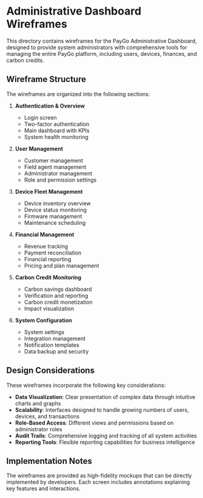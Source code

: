 # Administrative Dashboard Wireframes

This directory contains wireframes for the PayGo Administrative Dashboard, designed to provide system administrators with comprehensive tools for managing the entire PayGo platform, including users, devices, finances, and carbon credits.

## Wireframe Structure

The wireframes are organized into the following sections:

1. **Authentication & Overview**
   - Login screen
   - Two-factor authentication
   - Main dashboard with KPIs
   - System health monitoring

2. **User Management**
   - Customer management
   - Field agent management
   - Administrator management
   - Role and permission settings

3. **Device Fleet Management**
   - Device inventory overview
   - Device status monitoring
   - Firmware management
   - Maintenance scheduling

4. **Financial Management**
   - Revenue tracking
   - Payment reconciliation
   - Financial reporting
   - Pricing and plan management

5. **Carbon Credit Monitoring**
   - Carbon savings dashboard
   - Verification and reporting
   - Carbon credit monetization
   - Impact visualization

6. **System Configuration**
   - System settings
   - Integration management
   - Notification templates
   - Data backup and security

## Design Considerations

These wireframes incorporate the following key considerations:

- **Data Visualization**: Clear presentation of complex data through intuitive charts and graphs
- **Scalability**: Interfaces designed to handle growing numbers of users, devices, and transactions
- **Role-Based Access**: Different views and permissions based on administrator roles
- **Audit Trails**: Comprehensive logging and tracking of all system activities
- **Reporting Tools**: Flexible reporting capabilities for business intelligence

## Implementation Notes

The wireframes are provided as high-fidelity mockups that can be directly implemented by developers. Each screen includes annotations explaining key features and interactions.
